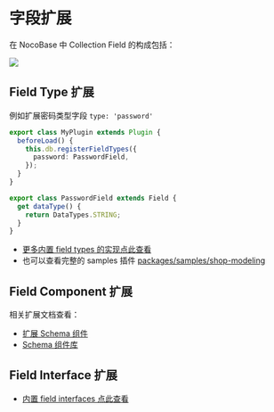 # 字段扩展

在 NocoBase 中 Collection Field 的构成包括：

<img src="./collection-field.svg" />

## Field Type 扩展

例如扩展密码类型字段 `type: 'password'`

```ts
export class MyPlugin extends Plugin {
  beforeLoad() {
    this.db.registerFieldTypes({
      password: PasswordField,
    });
  }
}

export class PasswordField extends Field {
  get dataType() {
    return DataTypes.STRING;
  }
}
```

- [更多内置 field types 的实现点此查看](https://github.com/nocobase/nocobase/tree/main/packages/core/database/src/fields)
- 也可以查看完整的 samples 插件 [packages/samples/shop-modeling](https://github.com/nocobase/nocobase/tree/main/packages/samples/shop-modeling)

## Field Component 扩展

相关扩展文档查看：

- [扩展 Schema 组件](/development/client/ui-schema-designer/extending-schema-components)
- [Schema 组件库](/development/client/ui-schema-designer/component-library)

## Field Interface 扩展

- [内置 field interfaces 点此查看](https://github.com/nocobase/nocobase/tree/main/packages/core/client/src/collection-manager/interfaces)
